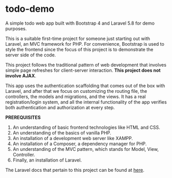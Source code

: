 # todo-demo
A simple todo web app built with Bootstrap 4 and Laravel 5.8 for demo purposes.

This is a suitable first-time project for someone just starting out with Laravel, 
an MVC framework for PHP. For convenience, Bootstrap is used to style the frontend 
since the focus of this project is to demonstrate the server side of the code.

This project follows the traditional pattern of web development that involves simple 
page refreshes for client-server interaction. **This project does not involve AJAX**.

This app uses the authentication scaffolding that comes out of the box with Laravel, 
and after that we focus on customizing the routing file, the controllers, the models and 
migrations, and the views. It has a real registration/login system, and all the internal
functionality of the app verifies both authentication and authorization at every step.

**PREREQUISITES**
1. An understanding of basic frontend technologies like HTML and CSS.
1. An understanding of the basics of vanilla PHP.
1. An installation of a development web server like XAMPP.
1. An installation of a Composer, a dependency manager for PHP.
1. An understanding of the MVC pattern, which stands for Model, View, Controller.
1. Finally, an installation of Laravel.

The Laravel docs that pertain to this project can be found at [here](https://laravel.com/docs/4.8 "Laravel 5.8 documentation").

